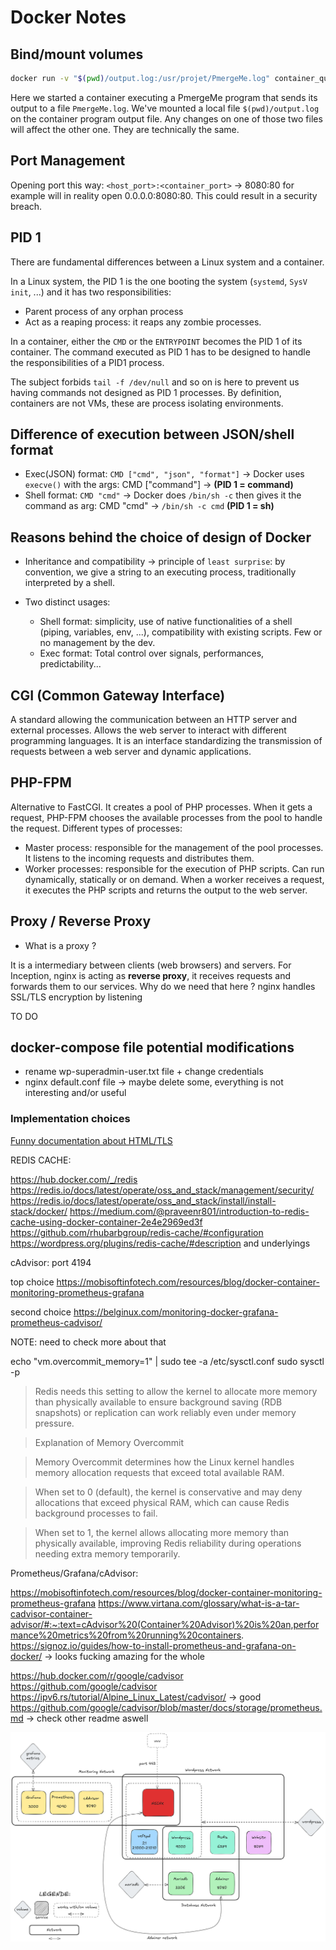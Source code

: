 # Docker Notes

## Bind/mount volumes
```bash
docker run -v "$(pwd)/output.log:/usr/projet/PmergeMe.log" container_qui_exec_PmergeMe
```

Here we started a container executing a PmergeMe program that sends its output to a file `PmergeMe.log`. We've mounted a local file `$(pwd)/output.log` on the container program output file.
Any changes on one of those two files will affect the other one. They are technically the same.

## Port Management

Opening port this way: `<host_port>:<container_port>` → 8080:80 for example will in reality open 0.0.0.0:8080:80.
This could result in a security breach.

## PID 1

There are fundamental differences between a Linux system and a container.

In a Linux system, the PID 1 is the one booting the system (`systemd`, `SysV init`, ...) and it has two responsibilities:
- Parent process of any orphan process
- Act as a reaping process: it reaps any zombie processes.

In a container, either the `CMD` or the `ENTRYPOINT` becomes the PID 1 of its container.
The command executed as PID 1 has to be designed to handle the responsibilities of a PID1 process.

The subject forbids `tail -f /dev/null` and so on is here to prevent us having commands not designed as PID 1 processes. By definition, containers are not VMs, these are process isolating environments.

## Difference of execution between JSON/shell format
- Exec(JSON) format: `CMD ["cmd", "json", "format"]` → Docker uses `execve()` with the args: CMD ["command"] → **(PID 1 = command)**
- Shell format: `CMD "cmd"` → Docker does `/bin/sh -c` then gives it the command as arg: CMD "cmd" → `/bin/sh -c cmd` **(PID 1 = sh)**

## Reasons behind the choice of design of Docker
- Inheritance and compatibility → principle of `least surprise`: by convention, we give a string to an executing process, traditionally interpreted by a shell.

- Two distinct usages:
	- Shell format: simplicity, use of native functionalities of a shell (piping, variables, env, ...), compatibility with existing scripts. Few or no management by the dev.
	- Exec format: Total control over signals, performances, predictability...

## CGI (Common Gateway Interface)

A standard allowing the communication between an HTTP server and external processes. Allows the web server to interact with different programming languages. It is an interface standardizing the transmission of requests between a web server and dynamic applications.

## PHP-FPM

Alternative to FastCGI.
It creates a pool of PHP processes. When it gets a request, PHP-FPM chooses the available processes from the pool to handle the request.
Different types of processes:
- Master process: responsible for the management of the pool processes. It listens to the incoming requests and distributes them.
- Worker processes: responsible for the execution of PHP scripts. Can run dynamically, statically or on demand. When a worker receives a request, it executes the PHP scripts and returns the output to the web server.

## Proxy / Reverse Proxy

- What is a proxy ?

It is a intermediary between clients (web browsers) and servers. For Inception, nginx is acting as **reverse proxy**, it receives requests and forwards them to our services.
Why do we need that here ? nginx handles SSL/TLS encryption by listening

TO DO

## docker-compose file potential modifications




- rename wp-superadmin-user.txt file + change credentials
- nginx default.conf file -> maybe delete some, everything is not interesting and/or useful


### Implementation choices


[Funny documentation about HTML/TLS](https://howhttps.works/https-ssl-tls-differences/)


REDIS CACHE:

https://hub.docker.com/_/redis
https://redis.io/docs/latest/operate/oss_and_stack/management/security/
https://redis.io/docs/latest/operate/oss_and_stack/install/install-stack/docker/
https://medium.com/@praveenr801/introduction-to-redis-cache-using-docker-container-2e4e2969ed3f
https://github.com/rhubarbgroup/redis-cache/#configuration
https://wordpress.org/plugins/redis-cache/#description and underlyings



cAdvisor: port 4194

top choice
https://mobisoftinfotech.com/resources/blog/docker-container-monitoring-prometheus-grafana

second choice
https://belginux.com/monitoring-docker-grafana-prometheus-cadvisor/



NOTE: need to check more about that

echo "vm.overcommit_memory=1" | sudo tee -a /etc/sysctl.conf
sudo sysctl -p

> Redis needs this setting to allow the kernel to allocate more memory than physically available to ensure background saving (RDB snapshots) or replication can work reliably even under memory pressure.

> Explanation of Memory Overcommit

> Memory Overcommit determines how the Linux kernel handles memory allocation requests that exceed total available RAM.

> When set to 0 (default), the kernel is conservative and may deny allocations that exceed physical RAM, which can cause Redis background processes to fail.

> When set to 1, the kernel allows allocating more memory than physically available, improving Redis reliability during operations needing extra memory temporarily.



Prometheus/Grafana/cAdvisor:

https://mobisoftinfotech.com/resources/blog/docker-container-monitoring-prometheus-grafana
https://www.virtana.com/glossary/what-is-a-tar-cadvisor-container-advisor/#:~:text=cAdvisor%20(Container%20Advisor)%20is%20an,performance%20metrics%20from%20running%20containers.
https://signoz.io/guides/how-to-install-prometheus-and-grafana-on-docker/ -> looks fucking amazing for the whole


https://hub.docker.com/r/google/cadvisor
https://github.com/google/cadvisor
https://ipv6.rs/tutorial/Alpine_Linux_Latest/cadvisor/ -> good
https://github.com/google/cadvisor/blob/master/docs/storage/prometheus.md -> check other readme aswell

![test](https://github.com/AzehLM/Inception/blob/main/assets/diagram.png)

